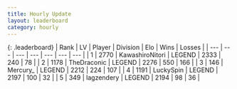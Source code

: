 ```yaml
---
title: Hourly Update
layout: leaderboard
category: hourly
---
```


{: .leaderboard}
| Rank | LV | Player | Division | Elo | Wins | Losses |
| --- | --- | --- | --- | --- | --- | --- |
| <span data-change="0">1</span> | 2770 | <span title="ID: 164871">KawashiroNitori</span> | LEGEND | <span data-change="8">2333</span> | <span data-change="1">240</span> | <span data-change="0">78</span> |
| <span data-change="0">2</span> | 1178 | <span title="ID: 544310">TheDraconic</span> | LEGEND | <span data-change="0">2276</span> | <span data-change="1">550</span> | <span data-change="1">166</span> |
| <span data-change="0">3</span> | 146 | <span title="ID: 680422">Mercury_</span> | LEGEND | <span data-change="0">2212</span> | <span data-change="0">224</span> | <span data-change="0">107</span> |
| <span data-change="1">4</span> | 1191 | <span title="ID: 498412">LuckySpin</span> | LEGEND | <span data-change="0">2197</span> | <span data-change="0">100</span> | <span data-change="0">32</span> |
| <span data-change="-1">5</span> | 349 | <span title="ID: 628282">lagzendery</span> | LEGEND | <span data-change="-8">2194</span> | <span data-change="0">98</span> | <span data-change="1">36</span> |